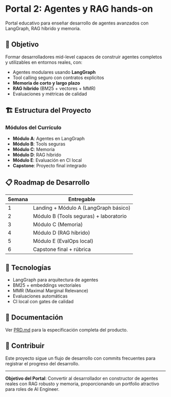 # Portal 2: Agentes y RAG hands-on

Portal educativo para enseñar desarrollo de agentes avanzados con LangGraph, RAG híbrido y memoria.

## 🎯 Objetivo

Formar desarrolladores mid-level capaces de construir agentes completos y utilizables en entornos reales, con:

- Agentes modulares usando **LangGraph**
- Tool calling seguro con contratos explícitos
- **Memoria de corto y largo plazo**
- **RAG híbrido** (BM25 + vectores + MMR)
- Evaluaciones y métricas de calidad

## 🏗️ Estructura del Proyecto

### Módulos del Currículo
- **Módulo A**: Agentes en LangGraph
- **Módulo B**: Tools seguras
- **Módulo C**: Memoria
- **Módulo D**: RAG híbrido
- **Módulo E**: Evaluación en CI local
- **Capstone**: Proyecto final integrado

## 📋 Roadmap de Desarrollo

| Semana | Entregable |
|--------|------------|
| 1 | Landing + Módulo A (LangGraph básico) |
| 2 | Módulo B (Tools seguras) + laboratorio |
| 3 | Módulo C (Memoria) |
| 4 | Módulo D (RAG híbrido) |
| 5 | Módulo E (EvalOps local) |
| 6 | Capstone final + rúbrica |

## 🚀 Tecnologías

- LangGraph para arquitectura de agentes
- BM25 + embeddings vectoriales
- MMR (Maximal Marginal Relevance)
- Evaluaciones automáticas
- CI local con gates de calidad

## 📖 Documentación

Ver [PRD.md](./PRD.md) para la especificación completa del producto.

## 🤝 Contribuir

Este proyecto sigue un flujo de desarrollo con commits frecuentes para registrar el progreso del desarrollo.

---

**Objetivo del Portal**: Convertir al desarrollador en constructor de agentes reales con RAG robusto y memoria, proporcionando un portfolio atractivo para roles de AI Engineer.
